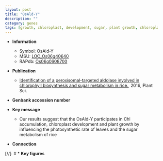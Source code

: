 ```yaml
---
layout: post
title: "OsAld-Y"
description: ""
category: genes
tags: [growth, chloroplast, development, sugar, plant growth, chloroplast development]
---
```


* **Information**  
    + Symbol: OsAld-Y  
    + MSU: [LOC_Os06g40640](http://rice.plantbiology.msu.edu/cgi-bin/ORF_infopage.cgi?orf=LOC_Os06g40640)  
    + RAPdb: [Os06g0608700](http://rapdb.dna.affrc.go.jp/viewer/gbrowse_details/irgsp1?name=Os06g0608700)  

* **Publication**  
    + [Identification of a peroxisomal-targeted aldolase involved in chlorophyll biosynthesis and sugar metabolism in rice.](http://www.ncbi.nlm.nih.gov/pubmed?term=Identification+of+a+peroxisomal-targeted+aldolase+involved+in+chlorophyll+biosynthesis+and+sugar+metabolism+in+rice.%5BTitle%5D), 2016, Plant Sci.

* **Genbank accession number**  

* **Key message**  
    + Our results suggest that the OsAld-Y participates in Chl accumulation, chloroplast development and plant growth by influencing the photosynthetic rate of leaves and the sugar metabolism of rice

* **Connection**  

[//]: # * **Key figures**  


